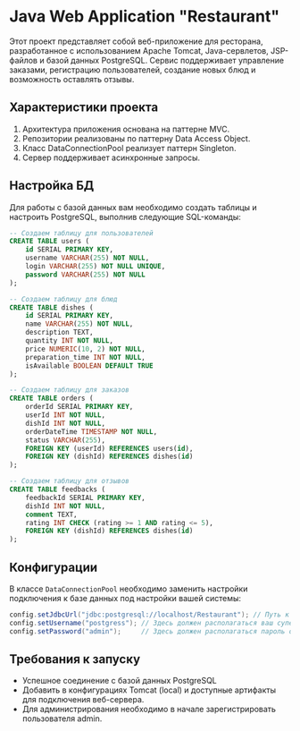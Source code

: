 
# Java Web Application "Restaurant"

Этот проект представляет собой веб-приложение для ресторана, разработанное с использованием Apache Tomcat, Java-сервлетов, JSP-файлов и базой данных PostgreSQL. Сервис поддерживает управление заказами, регистрацию пользователей, создание новых блюд и возможность оставлять отзывы.

## Характеристики проекта
1. Архитектура приложения основана на паттерне MVC. 
2. Репозитории реализованы по паттерну Data Access Object.
3. Класс DataConnectionPool реализует паттерн Singleton.
4. Сервер поддерживает асинхронные запросы.

## Настройка БД

Для работы с базой данных вам необходимо создать таблицы и настроить PostgreSQL, выполнив следующие SQL-команды:

```sql
-- Создаем таблицу для пользователей
CREATE TABLE users (
    id SERIAL PRIMARY KEY,
    username VARCHAR(255) NOT NULL,
    login VARCHAR(255) NOT NULL UNIQUE,
    password VARCHAR(255) NOT NULL
);

-- Создаем таблицу для блюд
CREATE TABLE dishes (
    id SERIAL PRIMARY KEY,
    name VARCHAR(255) NOT NULL,
    description TEXT,
    quantity INT NOT NULL,
    price NUMERIC(10, 2) NOT NULL,
    preparation_time INT NOT NULL,
    isAvailable BOOLEAN DEFAULT TRUE
);

-- Создаем таблицу для заказов
CREATE TABLE orders (
    orderId SERIAL PRIMARY KEY,
    userId INT NOT NULL,
    dishId INT NOT NULL,
    orderDateTime TIMESTAMP NOT NULL,
    status VARCHAR(255),
    FOREIGN KEY (userId) REFERENCES users(id),
    FOREIGN KEY (dishId) REFERENCES dishes(id)
);

-- Создаем таблицу для отзывов
CREATE TABLE feedbacks (
    feedbackId SERIAL PRIMARY KEY,
    dishId INT NOT NULL,
    comment TEXT,
    rating INT CHECK (rating >= 1 AND rating <= 5),
    FOREIGN KEY (dishId) REFERENCES dishes(id)
);
```

## Конфигурации

В классе `DataConnectionPool` необходимо заменить настройки подключения к базе данных под настройки вашей системы:

```java
config.setJdbcUrl("jdbc:postgresql://localhost/Restaurant"); // Путь к БД
config.setUsername("postgress"); // Здесь должен располагаться ваш суперюзер
config.setPassword("admin");     // Здесь должен располагаться пароль от суперюзера
```

## Требования к запуску
- Успешное соединение с базой данных PostgreSQL
- Добавить в конфигурациях Tomcat (local) и доступные артифакты для подключения веб-сервера.
- Для администрирования необходимо в начале зарегистрировать пользователя admin.
